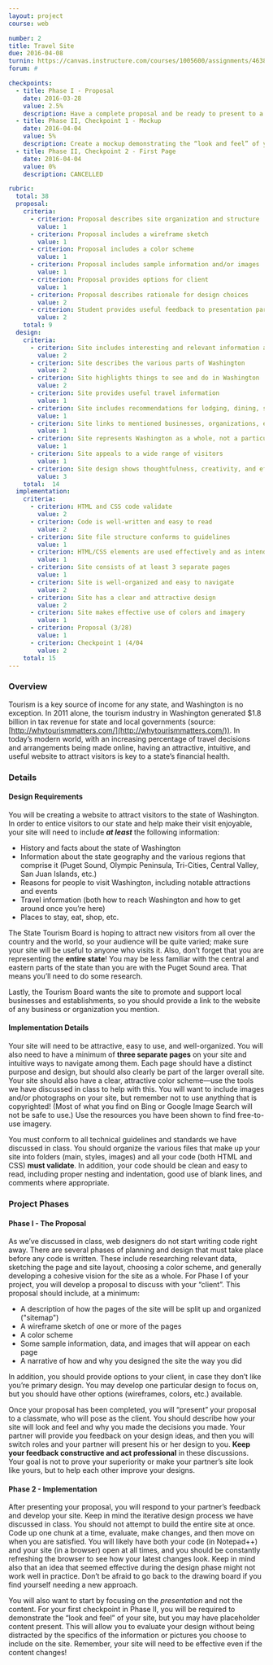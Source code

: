 ```yaml
---
layout: project
course: web

number: 2
title: Travel Site
due: 2016-04-08
turnin: https://canvas.instructure.com/courses/1005600/assignments/4638531
forum: #

checkpoints: 
  - title: Phase I - Proposal
    date: 2016-03-28
    value: 2.5%
    description: Have a complete proposal and be ready to present to a partner
  - title: Phase II, Checkpoint 1 - Mockup
    date: 2016-04-04
    value: 5%
    description: Create a mockup demonstrating the “look and feel” of your site with placeholder content
  - title: Phase II, Checkpoint 2 - First Page
    date: 2016-04-04
    value: 0%
    description: CANCELLED

rubric:
  total: 38
  proposal:
    criteria:
      - criterion: Proposal describes site organization and structure	
        value: 1
      - criterion: Proposal includes a wireframe sketch	
        value: 1 
      - criterion: Proposal includes a color scheme	
        value: 1 
      - criterion: Proposal includes sample information and/or images	
        value: 1 
      - criterion: Proposal provides options for client	
        value: 1 
      - criterion: Proposal describes rationale for design choices	
        value: 2 
      - criterion: Student provides useful feedback to presentation partner	
        value: 2 
    total: 9
  design:
    criteria:  
      - criterion: Site includes interesting and relevant information about Washington
        value: 2 
      - criterion: Site describes the various parts of Washington	
        value: 2 
      - criterion: Site highlights things to see and do in Washington	
        value: 2 
      - criterion: Site provides useful travel information	
        value: 1 
      - criterion: Site includes recommendations for lodging, dining, shopping, etc.	
        value: 1 
      - criterion: Site links to mentioned businesses, organizations, events, etc.	
        value: 1 
      - criterion: Site represents Washington as a whole, not a particular region	
        value: 1 
      - criterion: Site appeals to a wide range of visitors	
        value: 1 
      - criterion: Site design shows thoughtfulness, creativity, and effort	
        value: 3 
    total:	14
  implementation:
    criteria:
      - criterion: HTML and CSS code validate	
        value: 2
      - criterion: Code is well-written and easy to read	
        value: 2
      - criterion: Site file structure conforms to guidelines	
        value: 1
      - criterion: HTML/CSS elements are used effectively and as intended	
        value: 1
      - criterion: Site consists of at least 3 separate pages	
        value: 1
      - criterion: Site is well-organized and easy to navigate	
        value: 2
      - criterion: Site has a clear and attractive design	
        value: 2
      - criterion: Site makes effective use of colors and imagery	
        value: 1
      - criterion: Proposal (3/28)	
        value: 1
      - criterion: Checkpoint 1 (4/04	
        value: 2
    total: 15
---
```

### Overview
Tourism is a key source of income for any state, and Washington is no exception.  In 2011 alone, the tourism industry in Washington generated $1.8 billion in tax revenue for state and local governments (source: [http://whytourismmatters.com/](http://whytourismmatters.com/)).  In today’s modern world, with an increasing percentage of travel decisions and arrangements being made online, having an attractive, intuitive, and useful website to attract visitors is key to a state’s financial health.

### Details

#### Design Requirements
You will be creating a website to attract visitors to the state of Washington.  In order to entice visitors to our state and help make their visit enjoyable, your site will need to include _**at least**_ the following information:

* History and facts about the state of Washington
* Information about the state geography and the various regions that comprise it (Puget Sound, Olympic Peninsula, Tri-Cities, Central Valley, San Juan Islands, etc.)
* Reasons for people to visit Washington, including notable attractions and events
* Travel information (both how to reach Washington and how to get around once you’re here)
* Places to stay, eat, shop, etc.

The State Tourism Board is hoping to attract new visitors from all over the country and the world, so your audience will be quite varied; make sure your site will be useful to anyone who visits it.  Also, don’t forget that you are representing the **entire state**!  You may be less familiar with the central and eastern parts of the state than you are with the Puget Sound area.  That means you’ll need to do some research.

Lastly, the Tourism Board wants the site to promote and support local businesses and establishments, so you should provide a link to the website of any business or organization you mention.

#### Implementation Details
Your site will need to be attractive, easy to use, and well-organized.  You will also need to have a minimum of **three separate pages** on your site and intuitive ways to navigate among them.  Each page should have a distinct purpose and design, but should also clearly be part of the larger overall site.  Your site should also have a clear, attractive color scheme—use the tools we have discussed in class to help with this.  You will want to include images and/or photographs on your site, but remember not to use anything that is copyrighted!  (Most of what you find on Bing or Google Image Search will not be safe to use.)  Use the resources you have been shown to find free-to-use imagery.

You must conform to all technical guidelines and standards we have discussed in class.  You should organize the various files that make up your site into folders (main, styles, images) and all your code (both HTML and CSS) **must validate**.  In addition, your code should be clean and easy to read, including proper nesting and indentation, good use of blank lines, and comments where appropriate.

### Project Phases

#### Phase I - The Proposal
As we’ve discussed in class, web designers do not start writing code right away.  There are several phases of planning and design that must take place before any code is written.  These include researching relevant data, sketching the page and site layout, choosing a color scheme, and generally developing a cohesive vision for the site as a whole.  For Phase I of your project, you will develop a proposal to discuss with your “client”.  This proposal should include, at a minimum:

* A description of how the pages of the site will be split up and organized ("sitemap")
* A wireframe sketch of one or more of the pages
* A color scheme
* Some sample information, data, and images that will appear on each page
* A narrative of how and why you designed the site the way you did

In addition, you should provide options to your client, in case they don’t like you’re primary design.  You may develop one particular design to focus on, but you should have other options (wireframes, colors, etc.) available.

Once your proposal has been completed, you will “present” your proposal to a classmate, who will pose as the client.  You should describe how your site will look and feel and why you made the decisions you made.  Your partner will provide you feedback on your design ideas, and then you will switch roles and your partner will present his or her design to you.  **Keep your feedback constructive and act professional** in these discussions.  Your goal is not to prove your superiority or make your partner’s site look like yours, but to help each other improve your designs.

#### Phase 2 - Implementation
After presenting your proposal, you will respond to your partner’s feedback and develop your site.  Keep in mind the iterative design process we have discussed in class.  You should not attempt to build the entire site at once.  Code up one chunk at a time, evaluate, make changes, and then move on when you are satisfied.  You will likely have both your code (in Notepad++) and your site (in a browser) open at all times, and you should be constantly refreshing the browser to see how your latest changes look.  Keep in mind also that an idea that seemed effective during the design phase might not work well in practice.   Don’t be afraid to go back to the drawing board if you find yourself needing a new approach.

You will also want to start by focusing on the _presentation_ and not the content.  For your first checkpoint in Phase II, you will be required to demonstrate the “look and feel” of your site, but you may have placeholder content present.  This will allow you to evaluate your design without being distracted by the specifics of the information or pictures you choose to include on the site.  Remember, your site will need to be effective even if the content changes!
